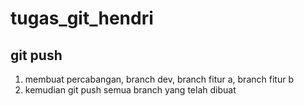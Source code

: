 # tugas_git_hendri

## git push
1. membuat percabangan, branch dev, branch fitur a, branch fitur b
2. kemudian git push semua branch yang telah dibuat
